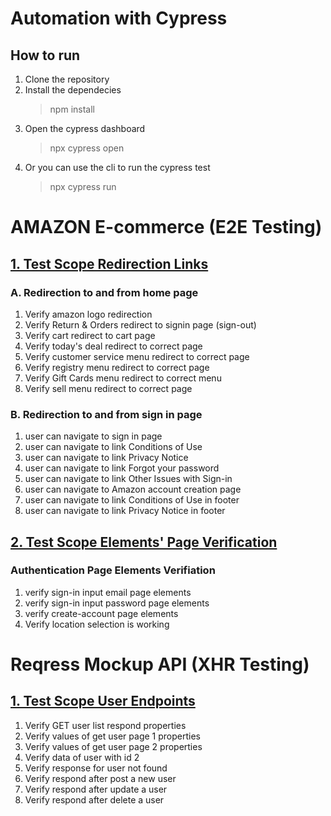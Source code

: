 # Automation with Cypress

## How to run
1. Clone the repository
2. Install the dependecies
	> npm install
3. Open the cypress dashboard
	> npx cypress open
4. Or you can use the cli to run the cypress test
	> npx cypress run

# AMAZON E-commerce (E2E Testing)

## [1. Test Scope Redirection Links](https://github.com/amir-ubay-qa/cypress/blob/main/cypress/e2e/amazon/01-redirection-links.cy.js)

### A. Redirection to and from home page

1. Verify amazon logo redirection
2. Verify Return & Orders redirect to signin page (sign-out)
3. Verify cart redirect to cart page
4. Verify today's deal redirect to correct page
5. Verify customer service menu redirect to correct page
6. Verify registry menu redirect to correct page
7. Verify Gift Cards menu redirect to correct menu
8. Verify sell menu redirect to correct page

### B.  Redirection to and from sign in page

1. user can navigate to sign in page
2. user can navigate to link Conditions of Use
3. user can navigate to link Privacy Notice
4. user can navigate to link Forgot your password
5. user can navigate to link Other Issues with Sign-in
6. user can navigate to Amazon account creation page
7. user can navigate to link Conditions of Use in footer
8. user can navigate to link Privacy Notice in footer

## [2. Test Scope Elements' Page Verification](https://github.com/amir-ubay-qa/cypress/blob/main/cypress/e2e/amazon/02-page-elements.cy.js)

### Authentication Page Elements Verifiation

1. verify sign-in input email page elements
2. verify sign-in input password page elements
3. verify create-account page elements
4. Verify location selection is working

# Reqress Mockup API (XHR Testing)

## [1. Test Scope User Endpoints](https://github.com/amir-ubay-qa/cypress/blob/main/cypress/e2e/reqres/01-user-endpoint.cy.js)

1. Verify GET user list respond properties
2. Verify values of get user page 1 properties
3. Verify values of get user page 2 properties
4. Verify data of user with id 2
5. Verify response for user not found
6. Verify respond after post a new user
7. Verify respond after update a user
8. Verify respond after delete a user